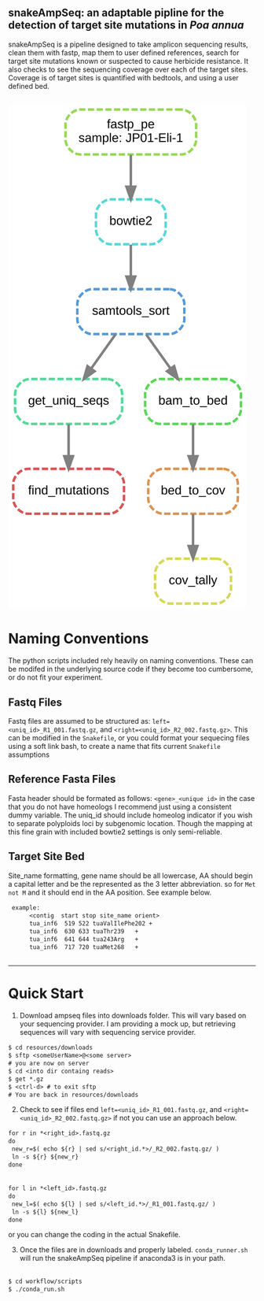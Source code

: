 snakeAmpSeq: an adaptable pipline for the detection of target site mutations in *Poa annua*
-----------------------------------------------

snakeAmpSeq is a pipeline designed to take amplicon sequencing results, clean them with fastp,
map them to user defined references, search for target site mutations known or suspected to cause
herbicide resistance. It also checks to see the sequencing coverage over each of the target sites.
Coverage is of target sites is quantified with bedtools, and using a user defined bed.

![workflow](resources/media/workflow.png)
-----------------------------------------------
# Naming Conventions
The python scripts included rely heavily on naming conventions. These can be modifed 
in the underlying source code if they become too cumbersome, or do not fit your experiment.

## Fastq Files

Fastq files are assumed to be structured as: `left=<uniq_id>_R1_001.fastq.gz`, and 
`<right=<uniq_id>_R2_002.fastq.gz>`. This can be modified in the `Snakefile`, or you could
format your sequecing files using a soft link bash, to create a name that fits current 
`Snakefile` assumptions

## Reference Fasta Files
Fasta header should be formated as follows:
`<gene>_<unique id>` in the case that you do not have homeologs I recommend
just using a consistent dummy variable. The uniq_id should include homeolog indicator
if you wish to separate polyploids loci by subgenomic location. Though the mapping at 
this fine grain with  included bowtie2 settings is only semi-reliable.

## Target Site Bed

Site_name formatting, gene name should be all lowercase, AA should
begin a capital letter and be the represented as the 3 letter abbreviation.
so for `Met not M` and it should end in the AA position. See example below.
```
 example:
      <contig  start stop site_name orient> 
      tua_inf6	519	522	tuaValIlePhe202	+
      tua_inf6	630	633	tuaThr239	+	
      tua_inf6	641	644	tua243Arg	+	
      tua_inf6	717	720	tuaMet268	+	
    
```  
--------------------------------------------------------------------------
# Quick Start

1. Download ampseq files into downloads folder. This will vary based on your sequencing provider. I am providing a mock up, but retrieving sequences will vary with sequencing service provider.
```
$ cd resources/downloads
$ sftp <someUserName>@<some server>
# you are now on server
$ cd <into dir containg reads>
$ get *.gz
$ <ctrl-d> # to exit sftp
# You are back in resources/downloads
```
2. Check to see if files end  `left=<uniq_id>_R1_001.fastq.gz`, and 
`<right=<uniq_id>_R2_002.fastq.gz>` if not you can use an approach below.
```
for r in *<right_id>.fastq.gz 
do 
 new_r=$( echo ${r} | sed s/<right_id.*>/_R2_002.fastq.gz/ )
 ln -s ${r} ${new_r}
done 


for l in *<left_id>.fastq.gz 
do 
 new_l=$( echo ${l} | sed s/<left_id.*>/_R1_001.fastq.gz/ )
 ln -s ${l} ${new_l}
done 

```
or you can change the coding in the actual Snakefile.

3. Once the files are in downloads and properly labeled. `conda_runner.sh`
will run the snakeAmpSeq pipeline if anaconda3 is in your path.
```

$ cd workflow/scripts
$ ./conda_run.sh

```

